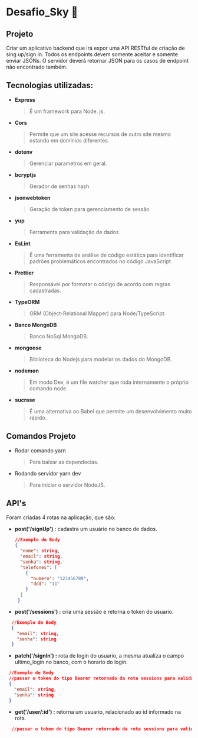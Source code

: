 # Desafio_Sky :rocket:

## Projeto
  Criar um aplicativo backend que irá expor uma API RESTful de criação de sing up/sign in.
  Todos os endpoints devem somente aceitar e somente enviar JSONs. 
  O servidor deverá retornar JSON para os casos de endpoint não encontrado também.

## Tecnologias utilizadas:

- **Express**
  > É um framework para Node. js.
  
- **Cors**
  > Permite que um site acesse recursos de outro site mesmo estando em domínios diferentes.
  
- **dotenv**
  > Gerenciar parametros em geral.
  
- **bcryptjs**
  > Gerador de senhas hash
  
- **jsonwebtoken**
  > Geração de token para gerenciamento de sessão
  
- **yup**
  > Ferramenta para validação de dados

- **EsLint**
  > É uma ferramenta de análise de código estática para identificar padrões problemáticos encontrados no código JavaScript

- **Prettier**
  > Responsável por formatar o código de acordo com regras cadastradas.
  
- **TypeORM**
  > ORM (Object-Relational Mapper) para Node/TypeScript.
  
- **Banco MongoDB**
  > Banco NoSql MongoDB.

- **mongoose**
  >  Biblioteca do Nodejs para modelar os dados do MongoDB.
  
- **nodemon**
  > Em modo Dev, é um file watcher que roda internamente o próprio comando node.
  
- **sucrase**
  > É uma alternativa ao Babel que permite um desenvolvimento muito rápido.


## Comandos Projeto
- Rodar comando yarn
  > Para baixar as dependecias.

- Rodando servidor yarn dev
  > Para iniciar o servidor NodeJS.

## API's
Foram criadas 4 rotas na aplicação, que são:

  - **post('/signUp') :** cadastra um usuário no banco de dados.
    ~~~JSON
    //Exemplo de Body
    {
      "nome": string,
      "email": string,
      "senha": string,
      "telefones": [
        {
          "numero": "123456789",
          "ddd": "11"
        }
      ]
     }
    ~~~
  
  - **post('/sessions') :** cria uma sessão e retorna o token do usuario.
  ~~~JSON
    //Exemplo de Body
    {
      "email": string,
      "senha": string
    }
  ~~~
  
  - **patch('/signIn') :** rota de login do usuario, a mesma atualiza o campo ultimo_login no banco, com o horario do login.  
   ~~~JSON
    //Exemplo de Body
    //passar o token do tipo Bearer retornado da rota sessions para validar o acesso a rota
    {
      "email": string,
      "senha": string
    }
  ~~~
  - **get('/user/:id') :** retorna um usuario, relacionado ao id informado na rota.
  ~~~JSON
    //passar o token do tipo Bearer retornado da rota sessions para validar o acesso a rota
  ~~~
 
